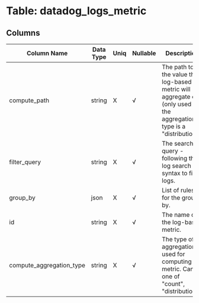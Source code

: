 # Table: datadog_logs_metric

## Columns 

|  Column Name   |  Data Type  | Uniq | Nullable | Description | 
|  ----  | ----  | ----  | ----  | ---- | 
| compute_path | string | X | √ | The path to the value the log-based metric will aggregate on (only used if the aggregation type is a "distribution"). | 
| filter_query | string | X | √ | The search query - following the log search syntax to filter logs. | 
| group_by | json | X | √ | List of rules for the group by. | 
| id | string | X | √ | The name of the log-based metric. | 
| compute_aggregation_type | string | X | √ | The type of aggregation to used for computing metric. Can be one of "count", "distribution". | 


